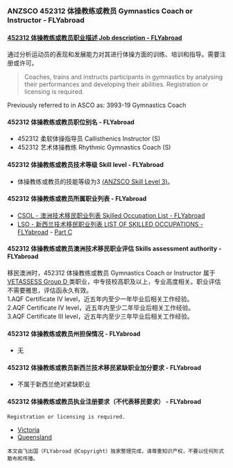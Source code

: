 ### ANZSCO 452312 体操教练或教员	Gymnastics Coach or Instructor - FLYabroad ###

#### [452312 体操教练或教员职业描述 Job description - FLYabroad](http://www.flyabroadvisa.com/anzsco/4523.html#452312)

通过分析运动员的表现和发展能力对其进行体操方面的训练、培训和指导。需要注册或许可。

> Coaches, trains and instructs participants in gymnastics by analysing their performances and developing their abilities. Registration or licensing is required. 

Previously referred to in ASCO as:
3993-19 Gymnastics Coach

#### 452312 体操教练或教员职位别名 - FLYabroad
 
- 452312	 柔软体操指导员 Callisthenics Instructor (S)
- 452312 艺术体操教练 Rhythmic Gymnastics Coach (S)

#### 452312 体操教练或教员技术等级 Skill level - FLYabroad

- 体操教练或教员的技能等级为3 [(ANZSCO Skill Level 3)](http://www.flyabroadvisa.com/anzsco/)。

#### 452312 体操教练或教员所属职业列表 - FLYabroad

- [CSOL - 澳洲技术移民职业列表 Skilled Occupation List - FLYabroad](http://www.flyabroadvisa.com/sol/)
- [LSO - 新西兰技术移民职业列表 LIST OF SKILLED OCCUPATIONS - FLYabroad](http://nz.flyabroadvisa.com/lso/) - [Part C](partc)

#### 452312 体操教练或教员澳洲技术移民职业评估 Skills assessment authority - FLYabroad

移民澳洲时，452312 体操教练或教员	Gymnastics Coach or Instructor 属于 [VETASSESS Group D ](http://www.flyabroadvisa.com/ass/vetassess.html)类职业，中专技校高职及以上，专业高度相关。职业评估不需要雅思，评估函永久有效。  
1.AQF Certificate IV level，近五年内至少一年毕业后相关工作经验。   
2.AQF Certificate IV level，近五年内至少二年毕业后相关工作经验。   
3.AQF Certificate III level，近五年内至少三年毕业后相关工作经验。

#### 452312 体操教练或教员州担保情况 - FLYabroad

- 无

#### 452312 体操教练或教员新西兰技术移民紧缺职业加分要求 - FLYabroad

- 不属于新西兰绝对紧缺职业

#### 452312 体操教练或教员执业注册要求（不代表移民要求） - FLYabroad

    Registration or licensing is required.

- [Victoria ](http://www.gymnastics.org.au/)
- [Queensland ](http://www.ccypcg.qld.gov.au/index.html)

`本文由飞出国（FLYabroad @Copyright）独家整理完成，请尊重知识产权，不要以任何形式散布和传播。`